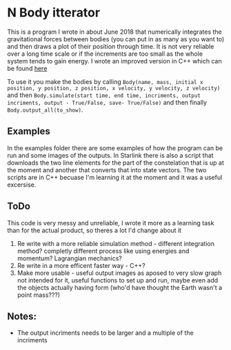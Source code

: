 # N Body itterator

This is a program I wrote in about June 2018 that numerically integrates the gravitational forces between bodies (you can put in as many as you want to) and then draws a plot of their position through time. It is not very reliable over a long time scale or if the increments are too small as the whole system tends to gain energy. I wrote an improved version in C++ which can be found [here](https://github.com/jagoosw/Gravitational-N-Body-Simulation)

To use it you make the bodies by calling `Body(name, mass, initial x position, y position, z position, x velocity, y velocity, z velocity)` and then `Body.simulate(start time, end time, incriments, output incriments, output - True/False, save- True/False)` and then finally `Body.output_all(to_show)`. 

## Examples
In the examples folder there are some examples of how the program can be run and some images of the outputs. In Starlink there is also a script that downloads the two line elements for the part of the constelation that is up at the moment and another that converts that into state vectors. The two scripts are in C++ becuase I'm learning it at the moment and it was a useful excersise.

## ToDo
This code is very messy and unreliable, I wrote it more as a learning task than for the actual product, so theres a lot I'd change about it
1. Re write with a more reliable simulation method - different integration method? completly different process like using energies and momentum? Lagrangian mechanics?
2. Re write in a more efficent faster way - C++?
3. Make more usable - useful output images as aposed to very slow graph not intended for it, useful functions to set up and run, maybe even add the objects actually having form (who'd have thought the Earth wasn't a point mass???)
## Notes:
- The output incriments needs to be larger and a multiple of the incriments
